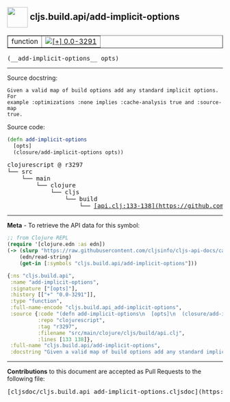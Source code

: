 ## <img width="48px" valign="middle" src="http://i.imgur.com/Hi20huC.png"> cljs.build.api/add-implicit-options

 <table border="1">
<tr>

<td>function</td>
<td><a href="https://github.com/cljsinfo/cljs-api-docs/tree/0.0-3291"><img valign="middle" alt="[+] 0.0-3291" src="https://img.shields.io/badge/+-0.0--3291-lightgrey.svg"></a> </td>
</tr>
</table>

 <samp>
(__add-implicit-options__ opts)<br>
</samp>

---




Source docstring:

```
Given a valid map of build options add any standard implicit options. For
example :optimizations :none implies :cache-analysis true and :source-map
true.
```

Source code:

```clj
(defn add-implicit-options
  [opts]
  (closure/add-implicit-options opts))
```

 <pre>
clojurescript @ r3297
└── src
    └── main
        └── clojure
            └── cljs
                └── build
                    └── <ins>[api.clj:133-138](https://github.com/clojure/clojurescript/blob/r3297/src/main/clojure/cljs/build/api.clj#L133-L138)</ins>
</pre>


---

__Meta__ - To retrieve the API data for this symbol:

```clj
;; from Clojure REPL
(require '[clojure.edn :as edn])
(-> (slurp "https://raw.githubusercontent.com/cljsinfo/cljs-api-docs/catalog/cljs-api.edn")
    (edn/read-string)
    (get-in [:symbols "cljs.build.api/add-implicit-options"]))
```

```clj
{:ns "cljs.build.api",
 :name "add-implicit-options",
 :signature ["[opts]"],
 :history [["+" "0.0-3291"]],
 :type "function",
 :full-name-encode "cljs.build.api_add-implicit-options",
 :source {:code "(defn add-implicit-options\n  [opts]\n  (closure/add-implicit-options opts))",
          :repo "clojurescript",
          :tag "r3297",
          :filename "src/main/clojure/cljs/build/api.clj",
          :lines [133 138]},
 :full-name "cljs.build.api/add-implicit-options",
 :docstring "Given a valid map of build options add any standard implicit options. For\nexample :optimizations :none implies :cache-analysis true and :source-map\ntrue."}

```

---

__Contributions__ to this document are accepted as Pull Requests to the following file:

 <pre>
[cljsdoc/cljs.build.api_add-implicit-options.cljsdoc](https://github.com/cljsinfo/cljs-api-docs/blob/master/cljsdoc/cljs.build.api_add-implicit-options.cljsdoc)
</pre>

